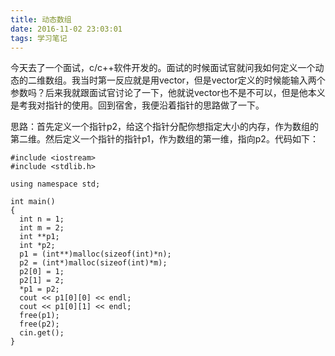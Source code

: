 ```yaml
---
title: 动态数组
date: 2016-11-02 23:03:01
tags: 学习笔记
---
```

今天去了一个面试，c/c++软件开发的。面试的时候面试官就问我如何定义一个动态的二维数组。我当时第一反应就是用vector，但是vector定义的时候能输入两个参数吗？后来我就跟面试官讨论了一下，他就说vector也不是不可以，但是他本义是考我对指针的使用。回到宿舍，我便沿着指针的思路做了一下。

思路：首先定义一个指针p2，给这个指针分配你想指定大小的内存，作为数组的第二维。然后定义一个指针的指针p1，作为数组的第一维，指向p2。代码如下：

    #include <iostream>
    #include <stdlib.h>

    using namespace std;

    int main()
    {
      int n = 1;
      int m = 2;
      int **p1;
      int *p2;
      p1 = (int**)malloc(sizeof(int)*n);
      p2 = (int*)malloc(sizeof(int)*m);
      p2[0] = 1;
      p2[1] = 2;
      *p1 = p2;
      cout << p1[0][0] << endl;
      cout << p1[0][1] << endl;
      free(p1);
      free(p2);
      cin.get();
    }